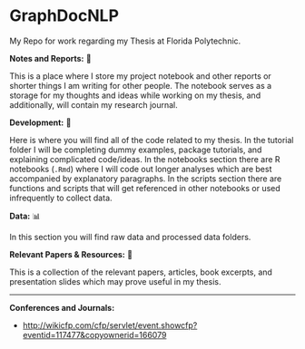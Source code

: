# GraphDocNLP

My Repo for work regarding my Thesis at Florida Polytechnic. 

**Notes and Reports:** :notebook:

This is a place where I store my project notebook and other reports or shorter things I am writing for other people. The notebook serves as a storage for my thoughts and ideas while working on my thesis, and additionally, will contain my research journal. 

**Development:** :floppy_disk:

Here is where you will find all of the code related to my thesis. In the tutorial folder I will be completing dummy examples, package tutorials, and explaining complicated code/ideas. In the notebooks section there are R notebooks (`.Rmd`) where I will code out longer analyses which are best accompanied by explanatory paragraphs. In the scripts section there are functions and scripts that will get referenced in other notebooks or used infrequently to collect data.

**Data:** :bar_chart:

In this section you will find raw data and processed data folders.

**Relevant Papers & Resources:** :bookmark_tabs:

This is a collection of the relevant papers, articles, book excerpts, and presentation slides which may prove useful in my thesis.

---------------------------------------

**Conferences and Journals:**

- http://wikicfp.com/cfp/servlet/event.showcfp?eventid=117477&copyownerid=166079